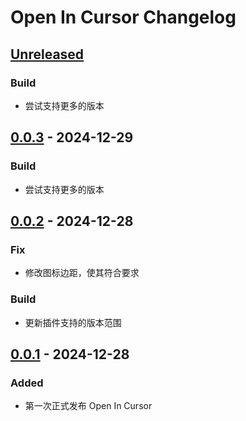 <!-- Keep a Changelog guide -> https://keepachangelog.com -->

# Open In Cursor Changelog

## [Unreleased]

### Build

- 尝试支持更多的版本

## [0.0.3] - 2024-12-29

### Build

- 尝试支持更多的版本

## [0.0.2] - 2024-12-28

### Fix

- 修改图标边距，使其符合要求

### Build

- 更新插件支持的版本范围

## [0.0.1] - 2024-12-28

### Added

- 第一次正式发布 Open In Cursor

[Unreleased]: https://github.com/bling-yshs/open-in-cursor/compare/v0.0.3...HEAD
[0.0.3]: https://github.com/bling-yshs/open-in-cursor/compare/v0.0.2...v0.0.3
[0.0.2]: https://github.com/bling-yshs/open-in-cursor/compare/v0.0.1...v0.0.2
[0.0.1]: https://github.com/bling-yshs/open-in-cursor/commits/v0.0.1
